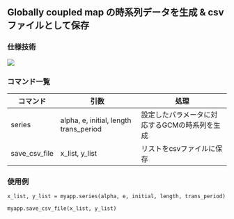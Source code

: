 ## Globally coupled map の時系列データを生成 & csvファイルとして保存

### 仕様技術
<img src="https://img.shields.io/badge/-Python-F2C63C.svg?logo=python&style=for-the-badge">

### コマンド一覧
| コマンド   | 引数     |処理               |
|------------|----------|--------------------|
|series      |alpha, e, initial, length trans_period|設定したパラメータに対応するGCMの時系列を生成|
|save_csv_file|x_list, y_list|リストをcsvファイルに保存|

### 使用例
~~~
x_list, y_list = myapp.series(alpha, e, initial, length, trans_period)
~~~

~~~
myapp.save_csv_file(x_list, y_list)
~~~
